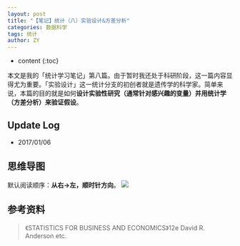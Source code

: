 ```yaml
---
layout: post
title: "【笔记】统计（八）实验设计&方差分析"
categories: 数据科学
tags: 统计
author: ZY
---
```


* content
{:toc}

本文是我的「统计学习笔记」第八篇。由于暂时我还处于科研阶段，这一篇内容显得尤为重要。「实验设计」这一统计分支的初创者就是遗传学的科学家。简单来说，本篇的目的就是如何**设计实验性研究（通常针对感兴趣的变量）并用统计学（方差分析）来验证假设**。




## Update Log
- 2017/01/06

## 思维导图
默认阅读顺序：**从右→左，顺时针方向**。
![](https://raw.githubusercontent.com/woaielf/woaielf.github.io/master/_posts/Pic/1701/170106-1.png)


## 参考资料
> 《STATISTICS FOR BUSINESS AND ECONOMICS》12e David R. Anderson etc.

